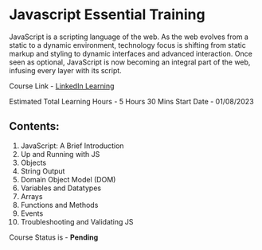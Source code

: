 # Javascript Essential Training

JavaScript is a scripting language of the web. As the web evolves from a static to a dynamic environment, technology focus is shifting from static markup and styling to dynamic interfaces and advanced interaction. Once seen as optional, JavaScript is now becoming an integral part of the web, infusing every layer with its script.

Course Link - <a href="https://www.linkedin.com/learning/javascript-essential-training" target="_blank">LinkedIn Learning</a>

Estimated Total Learning Hours - 5 Hours 30 Mins
Start Date - 01/08/2023

## Contents:
1. JavaScript: A Brief Introduction
2. Up and Running with JS 
3. Objects
4. String Output
5. Domain Object Model (DOM)
6. Variables and Datatypes
7. Arrays
8. Functions and Methods
9. Events
10. Troubleshooting and Validating JS


Course Status is - **Pending**

